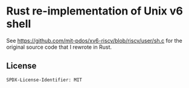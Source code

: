 # Rust re-implementation of Unix v6 shell

See https://github.com/mit-pdos/xv6-riscv/blob/riscv/user/sh.c for the
original source code that I rewrote in Rust.

## License

```
SPDX-License-Identifier: MIT
```
